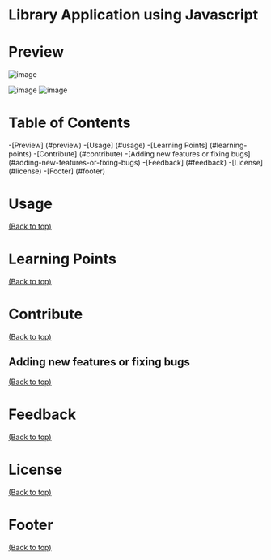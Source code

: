 # Library Application using Javascript
# Preview
![image](https://user-images.githubusercontent.com/81805471/125594741-4b3a7783-c460-4cdc-af99-42d3d742f36e.png)



![image](https://user-images.githubusercontent.com/81805471/125594864-c7c5f8c1-3241-4428-9631-30c97a8e43e1.png)
![image](https://user-images.githubusercontent.com/81805471/125594926-083d0cbd-a775-49bd-9638-c8e6909e1afc.png)

# Table of Contents
-[Preview] (#preview)
-[Usage] (#usage)
-[Learning Points] (#learning-points)
-[Contribute] (#contribute)
  -[Adding new features or fixing bugs] (#adding-new-features-or-fixing-bugs)
-[Feedback] (#feedback)
-[License] (#license)
-[Footer] (#footer)

# Usage
[(Back to top)](#table-of-contents)

# Learning Points
[(Back to top)](#table-of-contents)

# Contribute
[(Back to top)](#table-of-contents)

## Adding new features or fixing bugs
[(Back to top)](#table-of-contents)

# Feedback
[(Back to top)](#table-of-contents)

# License
[(Back to top)](#table-of-contents)

# Footer
[(Back to top)](#table-of-contents)
